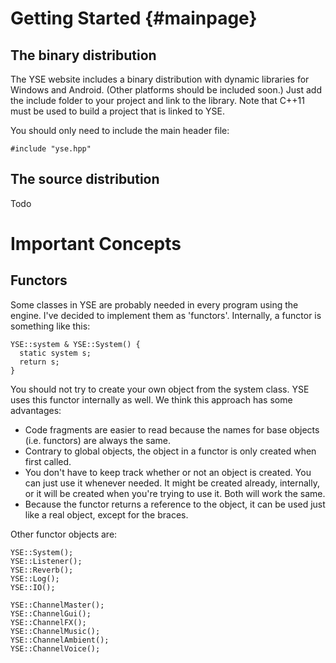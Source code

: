 Getting Started {#mainpage}
===============

The binary distribution
-----------------------
The YSE website includes a binary distribution with dynamic libraries for Windows and Android. (Other platforms should
be included soon.) Just add the include folder to your project and link to the library. Note that C++11 must be used to
build a project that is linked to YSE.

You should only need to include the main header file:
~~~~{.cpp}
#include "yse.hpp"
~~~~
The source distribution
-----------------------
Todo

Important Concepts
==================

Functors
--------

Some classes in YSE are probably needed in every program using the engine. I've decided to implement them as 'functors'. Internally, a functor is something like this:

~~~~{.cpp}
YSE::system & YSE::System() {
  static system s;
  return s;
}
~~~~

You should not try to create your own object from the system class. YSE uses this functor internally as well. We think this approach has some advantages:

- Code fragments are easier to read because the names for base objects (i.e. functors) are always the same.
- Contrary to global objects, the object in a functor is only created when first called.
- You don't have to keep track whether or not an object is created. You can just use it whenever needed. It might be created already, internally, or it will be created when you're trying to use it. Both will work the same.
- Because the functor returns a reference to the object, it can be used just like a real object, except for the braces.

Other functor objects are:

~~~~{.cpp}
YSE::System();
YSE::Listener();
YSE::Reverb();
YSE::Log();
YSE::IO();

YSE::ChannelMaster();
YSE::ChannelGui();
YSE::ChannelFX();
YSE::ChannelMusic();
YSE::ChannelAmbient();
YSE::ChannelVoice();
~~~~
